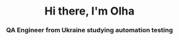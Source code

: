 <h1 align="center">Hi there, I'm Olha </a> 
<h3 align="center">QA Engineer from Ukraine studying automation testing </h3>
